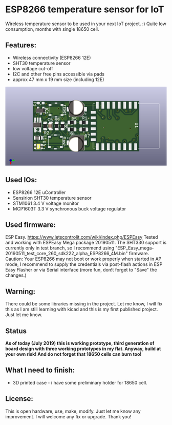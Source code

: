 # ESP8266 temperature sensor for IoT
Wireless temperature sensor to be used in your next IoT project. :) Quite low consumption, months with single 18650 cell.

## Features:
- Wireless connectivity (ESP8266 12E)
- SHT30 temperature sensor
- low voltage cut-off
- I2C and other free pins accessible via pads
- approx 47 mm x 19 mm size (including 12E)

![ESP8266 Temp Sensor v 1.3](https://raw.githubusercontent.com/halicek/esp8266-temp-sensor/master/iot-pcb-front.png)

## Used IOs:
- ESP8266 12E uController
- Sensirion SHT30 temperature sensor
- STM1061 3.4 V voltage monitor
- MCP1603T 3.3 V synchronous buck voltage regulator

## Used firmware:
ESP Easy. https://www.letscontrolit.com/wiki/index.php/ESPEasy Tested and working with ESPEasy Mega package 20190511. The SHT330 support is currently only in test branch, so I recommend using "ESP_Easy_mega-20190511_test_core_260_sdk222_alpha_ESP8266_4M.bin" firmware. Caution: Your ESP8266 may not boot or work properly when started in AP mode, I recommend to supply the credentials via post-flash actions in ESP Easy Flasher or via Serial interface (more fun, don!t forget to "Save" the changes.)

## Warning:
There could be some libraries missing in the project. Let me know, I will fix this as I am still learning with kicad and this is my first published project. Just let me know.

## Status

**As of today (July 2019) this is working prototype, third generation of board design with three working prototypes in my flat. Anyway, build at your own risk! And do not forget that 18650 cells can burn too!**

## What I need to finish:
- 3D printed case - i have some preliminary holder for 18650 cell.

## License:
This is open hardware, use, make, modify. Just let me know any improvement. I will welcome any fix or upgrade. Thank you!
